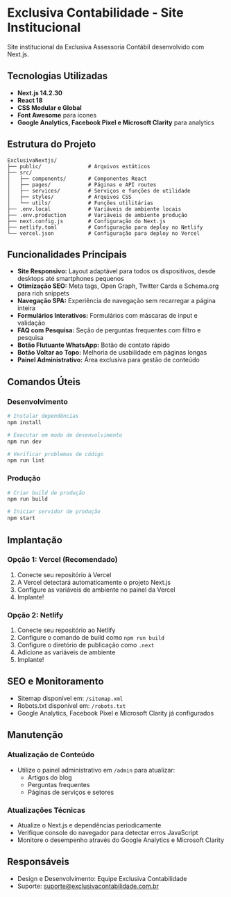 # Exclusiva Contabilidade - Site Institucional

Site institucional da Exclusiva Assessoria Contábil desenvolvido com Next.js.

## Tecnologias Utilizadas

- **Next.js 14.2.30**
- **React 18**
- **CSS Modular e Global**
- **Font Awesome** para ícones
- **Google Analytics, Facebook Pixel e Microsoft Clarity** para analytics

## Estrutura do Projeto

```
ExclusivaNextjs/
├── public/               # Arquivos estáticos
├── src/
│   ├── components/       # Componentes React
│   ├── pages/            # Páginas e API routes
│   ├── services/         # Serviços e funções de utilidade
│   ├── styles/           # Arquivos CSS
│   └── utils/            # Funções utilitárias
├── .env.local            # Variáveis de ambiente locais
├── .env.production       # Variáveis de ambiente produção
├── next.config.js        # Configuração do Next.js
├── netlify.toml          # Configuração para deploy no Netlify
└── vercel.json           # Configuração para deploy no Vercel
```

## Funcionalidades Principais

- **Site Responsivo:** Layout adaptável para todos os dispositivos, desde desktops até smartphones pequenos
- **Otimização SEO:** Meta tags, Open Graph, Twitter Cards e Schema.org para rich snippets
- **Navegação SPA:** Experiência de navegação sem recarregar a página inteira
- **Formulários Interativos:** Formulários com máscaras de input e validação
- **FAQ com Pesquisa:** Seção de perguntas frequentes com filtro e pesquisa
- **Botão Flutuante WhatsApp:** Botão de contato rápido
- **Botão Voltar ao Topo:** Melhoria de usabilidade em páginas longas
- **Painel Administrativo:** Área exclusiva para gestão de conteúdo

## Comandos Úteis

### Desenvolvimento

```bash
# Instalar dependências
npm install

# Executar em modo de desenvolvimento
npm run dev

# Verificar problemas de código
npm run lint
```

### Produção

```bash
# Criar build de produção
npm run build

# Iniciar servidor de produção
npm start
```

## Implantação

### Opção 1: Vercel (Recomendado)

1. Conecte seu repositório à Vercel
2. A Vercel detectará automaticamente o projeto Next.js
3. Configure as variáveis de ambiente no painel da Vercel
4. Implante!

### Opção 2: Netlify

1. Conecte seu repositório ao Netlify
2. Configure o comando de build como `npm run build`
3. Configure o diretório de publicação como `.next`
4. Adicione as variáveis de ambiente
5. Implante!

## SEO e Monitoramento

- Sitemap disponível em: `/sitemap.xml`
- Robots.txt disponível em: `/robots.txt`
- Google Analytics, Facebook Pixel e Microsoft Clarity já configurados

## Manutenção

### Atualização de Conteúdo

- Utilize o painel administrativo em `/admin` para atualizar:
  - Artigos do blog
  - Perguntas frequentes
  - Páginas de serviços e setores

### Atualizações Técnicas

- Atualize o Next.js e dependências periodicamente
- Verifique console do navegador para detectar erros JavaScript
- Monitore o desempenho através do Google Analytics e Microsoft Clarity

## Responsáveis

- Design e Desenvolvimento: Equipe Exclusiva Contabilidade
- Suporte: suporte@exclusivacontabilidade.com.br
